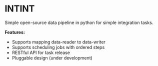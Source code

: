 # INTINT
Simple open-source data pipeline in python for simple integration tasks.

 **Features:**
 * Supports mapping data-reader to data-writer 
 * Supports scheduling jobs with ordered steps
 * RESTful API for task release
 * Pluggable design (under development)
